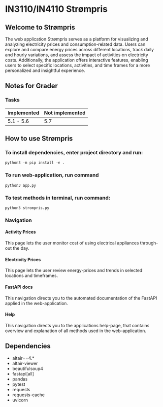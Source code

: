 # IN3110/IN4110 Strømpris

## Welcome to Strømpris

The web application Strømpris serves as a platform for visualizing and analyzing electricity prices and consumption-related data. Users can explore and compare energy prices across different locations, track daily and hourly variations, and assess the impact of activities on electricity costs. Additionally, the application offers interactive features, enabling users to select specific locations, activities, and time frames for a more personalized and insightful experience.

## Notes for Grader

### Tasks

| Implemented | Not implemented |
| ----------- | --------------- |
| 5.1 - 5.6   | 5.7             |

## How to use Strømpris

### To install dependencies, enter project directory and run:

    python3 -m pip install -e .

### To run web-application, run command

    python3 app.py

### To test methods in terminal, run command:

    python3 strompris.py

### Navigation

#### Activity Prices

This page lets the user monitor cost of using electrical appliances through-out the day.

#### Electricity Prices

This page lets the user review energy-prices and trends in selected locations and timeframes.

#### FastAPI docs

This navigation directs you to the automated documentation of the FastAPI applied in the web-application.

#### Help

This navigation directs you to the applications help-page, that contains overview and explanation of all methods used in the web-application.

## Dependencies

- altair==4.\*
- altair-viewer
- beautifulsoup4
- fastapi[all]
- pandas
- pytest
- requests
- requests-cache
- uvicorn
